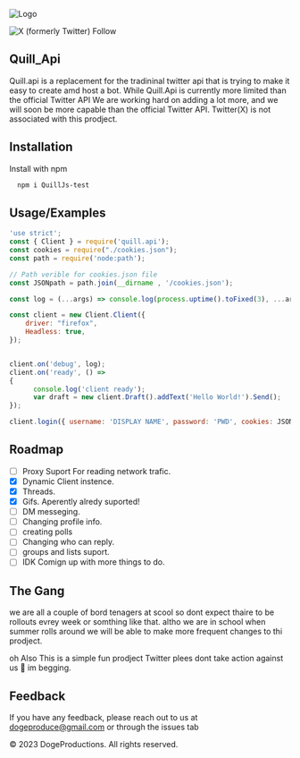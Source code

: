 
![Logo](https://i.ibb.co/ZfXcrjJ/Quill-logo.png)




![X (formerly Twitter) Follow](https://img.shields.io/twitter/follow/Quill_Api?style=flat-square&logo=twitter&logoColor=white&labelColor=%231DA1F2&color=%230000)

## Quill_Api
  Quill.api is a replacement for the tradininal twitter api that is trying to make it easy to create amd host a bot. While Quill.Api is currently more limited than the official Twitter API We are working hard on adding a lot more, and we will soon be more capable than the official Twitter API. Twitter(X) is not associated with this prodject.

## Installation

Install with npm

```bash
  npm i QuillJs-test
```
    
## Usage/Examples

```javascript
'use strict';
const { Client } = require('quill.api');
const cookies = require("./cookies.json");
const path = require('node:path');

// Path verible for cookies.json file
const JSONpath = path.join(__dirname , '/cookies.json');

const log = (...args) => console.log(process.uptime().toFixed(3), ...args);

const client = new Client.Client({
    driver: "firefox",
    Headless: true,
});


client.on('debug', log);
client.on('ready', () => 
{
      console.log('client ready');
      var draft = new client.Draft().addText('Hello World!').Send();
});

client.login({ username: 'DISPLAY NAME', password: 'PWD', cookies: JSONpath });

```



## Roadmap

- [ ] Proxy Suport For reading network trafic.
- [X] Dynamic Client instence.
- [X] Threads.
- [X] Gifs. Aperently alredy suported!
- [ ] DM messeging.
- [ ] Changing profile info.
- [ ] creating polls
- [ ] Changing who can reply.
- [ ] groups and lists suport.
- [ ] IDK Comign up with more things to do.

## The Gang

we are all a couple of bord tenagers at scool so dont expect thaire to be rollouts evrey week or somthing like that. altho we are in school when summer rolls around we will be able to make more frequent changes to thi prodject. 

oh Also This is a simple fun prodject Twitter plees dont take action against us 🥺 im begging.

## Feedback

If you have any feedback, please reach out to us at dogeproduce@gmail.com or through the issues tab

© 2023 DogeProductions. All rights reserved. 
